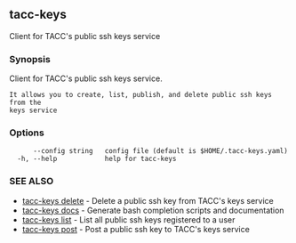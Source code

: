 ## tacc-keys

Client for TACC's public ssh keys service

### Synopsis

Client for TACC's public ssh keys service.
    
    It allows you to create, list, publish, and delete public ssh keys from the
    keys service

### Options

```
      --config string   config file (default is $HOME/.tacc-keys.yaml)
  -h, --help            help for tacc-keys
```

### SEE ALSO

* [tacc-keys delete](tacc-keys_delete.md)	 - Delete a public ssh key from TACC's keys service
* [tacc-keys docs](tacc-keys_docs.md)	 - Generate bash completion scripts and documentation
* [tacc-keys list](tacc-keys_list.md)	 - List all public ssh keys registered to a user
* [tacc-keys post](tacc-keys_post.md)	 - Post a public ssh key to TACC's keys service
